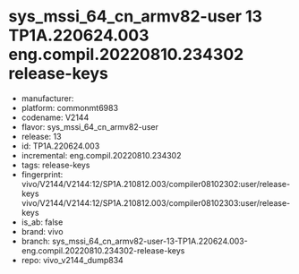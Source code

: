 # sys_mssi_64_cn_armv82-user 13 TP1A.220624.003 eng.compil.20220810.234302 release-keys
- manufacturer: 
- platform: commonmt6983
- codename: V2144
- flavor: sys_mssi_64_cn_armv82-user
- release: 13
- id: TP1A.220624.003
- incremental: eng.compil.20220810.234302
- tags: release-keys
- fingerprint: vivo/V2144/V2144:12/SP1A.210812.003/compiler08102302:user/release-keys
vivo/V2144/V2144:12/SP1A.210812.003/compiler08102303:user/release-keys
- is_ab: false
- brand: vivo
- branch: sys_mssi_64_cn_armv82-user-13-TP1A.220624.003-eng.compil.20220810.234302-release-keys
- repo: vivo_v2144_dump834
